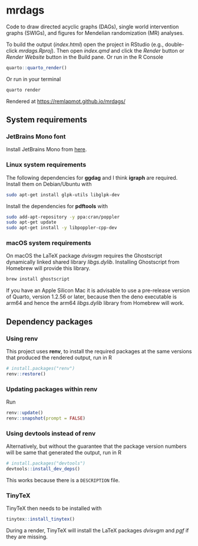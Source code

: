 # mrdags

Code to draw directed acyclic graphs (DAGs), single world intervention graphs (SWIGs), and figures for Mendelian randomization (MR) analyses.

To build the output (*index.html*) open the project in RStudio (e.g., double-click *mrdags.Rproj*). Then open *index.qmd* and click the *Render* button or *Render Website* button in the Build pane. Or run in the R Console
```r
quarto::quarto_render()
```

Or run in your terminal
```bash
quarto render
```

Rendered at https://remlapmot.github.io/mrdags/

## System requirements

### JetBrains Mono font

Install JetBrains Mono from [here](https://www.jetbrains.com/lp/mono/).

### Linux system requirements

The following dependencies for **ggdag** and I think **igraph** are required. Install them on Debian/Ubuntu with  
```bash
sudo apt-get install glpk-utils libglpk-dev
```

Install the dependencies for **pdftools** with
```bash
sudo add-apt-repository -y ppa:cran/poppler
sudo apt-get update
sudo apt-get install -y libpoppler-cpp-dev
```

### macOS system requirements

On macOS the LaTeX package *dvisvgm* requires the Ghostscript dynamically linked shared library *libgs.dylib*.
Installing Ghostscript from Homebrew will provide this library.
```bash
brew install ghostscript
```

If you have an Apple Silicon Mac it is advisable to use a pre-release version of Quarto, version 1.2.56 or later, because then the deno executable is arm64 and hence the arm64 *libgs.dylib* library from Homebrew will work.

## Dependency packages

### Using renv

This project uses **renv**, to install the required packages at the same versions that produced the rendered output, run in R
```r
# install.packages("renv")
renv::restore()
```

### Updating packages within renv

Run
```r
renv::update()
renv::snapshot(prompt = FALSE)
```

### Using devtools instead of renv

Alternatively, but without the guarantee that the package version numbers will be same that generated the output, run in R
```r
# install.packages("devtools")
devtools::install_dev_deps()
```
This works because there is a `DESCRIPTION` file.

### TinyTeX

TinyTeX then needs to be installed with
```r
tinytex::install_tinytex()
```

During a render, TinyTeX will install the LaTeX packages *dvisvgm* and *pgf* if they are missing.
